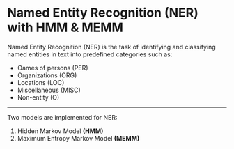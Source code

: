 # Named Entity Recognition (NER) with HMM & MEMM

Named Entity Recognition (NER) is the task of identifying and classifying named entities in text into predefined categories such as:
- Oames of persons (PER)
- Organizations (ORG)
- Locations (LOC)
- Miscellaneous (MISC)
- Non-entity (O)

<hr>

Two models are implemented for NER: 
1. Hidden Markov Model **(HMM)**
2. Maximum Entropy Markov Model **(MEMM)**
